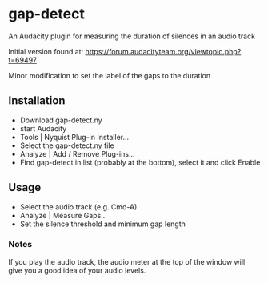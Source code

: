 # gap-detect

An Audacity plugin for measuring the duration of silences in an audio track

Initial version found at:
https://forum.audacityteam.org/viewtopic.php?t=69497

Minor modification to set the label of the gaps to the duration

## Installation

* Download gap-detect.ny
* start Audacity
* Tools | Nyquist Plug-in Installer...
* Select the gap-detect.ny file
* Analyze | Add / Remove Plug-ins...
* Find gap-detect in list (probably at the bottom), select it and click Enable

## Usage

* Select the audio track (e.g. Cmd-A)
* Analyze | Measure Gaps...
* Set the silence threshold and minimum gap length

### Notes

If you play the audio track, the audio meter at the top of the window will give you a good idea of your audio levels.
